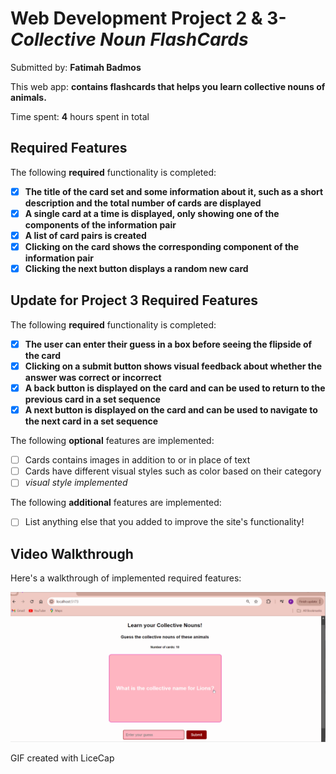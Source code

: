 # Web Development Project 2 & 3- *Collective Noun FlashCards*

Submitted by: **Fatimah Badmos**

This web app: **contains flashcards that helps you learn collective nouns of animals.**

Time spent: **4** hours spent in total

## Required Features
The following **required** functionality is completed:

- [X] **The title of the card set and some information about it, such as a short description and the total number of cards are displayed**
- [X] **A single card at a time is displayed, only showing one of the components of the information pair**
- [X] **A list of card pairs is created**
- [X] **Clicking on the card shows the corresponding component of the information pair**
- [X] **Clicking the next button displays a random new card**

## Update for Project 3 Required Features
The following **required** functionality is completed:

- [X] **The user can enter their guess in a box before seeing the flipside of the card**
- [X] **Clicking on a submit button shows visual feedback about whether the answer was correct or incorrect**
- [X] **A back button is displayed on the card and can be used to return to the previous card in a set sequence**
- [X] **A next button is displayed on the card and can be used to navigate to the next card in a set sequence**

The following **optional** features are implemented:

- [ ] Cards contains images in addition to or in place of text
- [ ] Cards have different visual styles such as color based on their category
- [ ] *visual style implemented*

The following **additional** features are implemented:

* [ ] List anything else that you added to improve the site's functionality!

## Video Walkthrough

Here's a walkthrough of implemented required features:

<!--<img src='animal-collection/public/videowalkthrough.gif' title='Video Walkthrough' width='' alt='Video Walkthrough' />-->
<img src='animal-collection/public/videowalkthrough2.gif' title='Video Walkthrough' width='' alt='Video Walkthrough' />


GIF created with LiceCap
